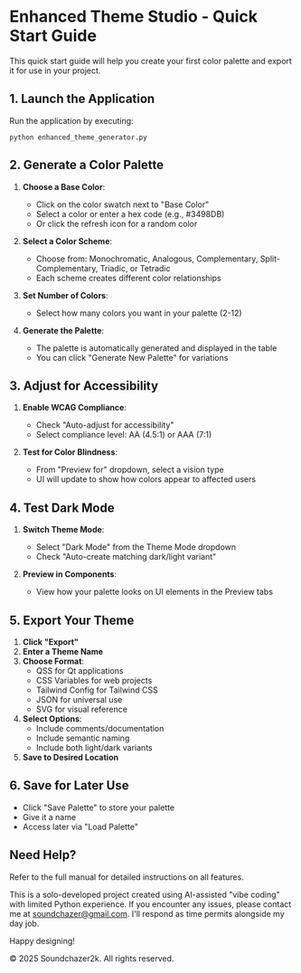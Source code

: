 # Enhanced Theme Studio - Quick Start Guide

This quick start guide will help you create your first color palette and export it for use in your project.

## 1. Launch the Application

Run the application by executing:
```
python enhanced_theme_generator.py
```

## 2. Generate a Color Palette

1. **Choose a Base Color**:
   - Click on the color swatch next to "Base Color"
   - Select a color or enter a hex code (e.g., #3498DB)
   - Or click the refresh icon for a random color

2. **Select a Color Scheme**:
   - Choose from: Monochromatic, Analogous, Complementary, Split-Complementary, Triadic, or Tetradic
   - Each scheme creates different color relationships

3. **Set Number of Colors**:
   - Select how many colors you want in your palette (2-12)

4. **Generate the Palette**:
   - The palette is automatically generated and displayed in the table
   - You can click "Generate New Palette" for variations

## 3. Adjust for Accessibility

1. **Enable WCAG Compliance**:
   - Check "Auto-adjust for accessibility"
   - Select compliance level: AA (4.5:1) or AAA (7:1)

2. **Test for Color Blindness**:
   - From "Preview for" dropdown, select a vision type
   - UI will update to show how colors appear to affected users

## 4. Test Dark Mode

1. **Switch Theme Mode**:
   - Select "Dark Mode" from the Theme Mode dropdown
   - Check "Auto-create matching dark/light variant" 

2. **Preview in Components**:
   - View how your palette looks on UI elements in the Preview tabs

## 5. Export Your Theme

1. **Click "Export"**
2. **Enter a Theme Name**
3. **Choose Format**:
   - QSS for Qt applications
   - CSS Variables for web projects
   - Tailwind Config for Tailwind CSS
   - JSON for universal use
   - SVG for visual reference
4. **Select Options**:
   - Include comments/documentation
   - Include semantic naming
   - Include both light/dark variants
5. **Save to Desired Location**

## 6. Save for Later Use

- Click "Save Palette" to store your palette
- Give it a name
- Access later via "Load Palette"

## Need Help?

Refer to the full manual for detailed instructions on all features.

This is a solo-developed project created using AI-assisted "vibe coding" with limited Python experience. If you encounter any issues, please contact me at soundchazer@gmail.com. I'll respond as time permits alongside my day job.

Happy designing!

© 2025 Soundchazer2k. All rights reserved. 